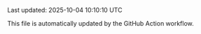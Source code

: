 Last updated: 2025-10-04 10:10:10 UTC

This file is automatically updated by the GitHub Action workflow.
